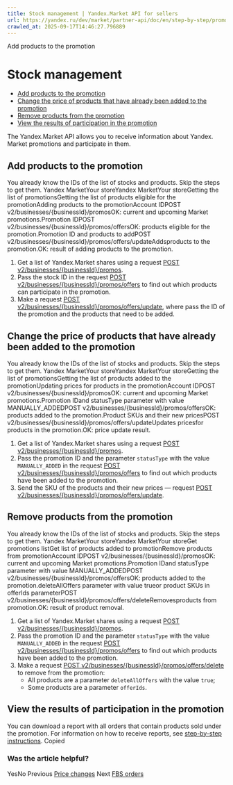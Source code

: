```yaml
---
title: Stock management | Yandex.Market API for sellers
url: https://yandex.ru/dev/market/partner-api/doc/en/step-by-step/promos
crawled_at: 2025-09-17T14:46:27.796889
---
```


Add products to the promotion
# Stock management
  * [Add products to the promotion](https://yandex.ru/dev/market/partner-api/doc/en/step-by-step/en/step-by-step/promos#add-goods)
  * [Change the price of products that have already been added to the promotion](https://yandex.ru/dev/market/partner-api/doc/en/step-by-step/en/step-by-step/promos#change-price)
  * [Remove products from the promotion](https://yandex.ru/dev/market/partner-api/doc/en/step-by-step/en/step-by-step/promos#delete-goods)
  * [View the results of participation in the promotion](https://yandex.ru/dev/market/partner-api/doc/en/step-by-step/en/step-by-step/promos#promo-results)


The Yandex.Market API allows you to receive information about Yandex. Market promotions and participate in them.
##  [](https://yandex.ru/dev/market/partner-api/doc/en/step-by-step/en/step-by-step/promos#add-goods)Add products to the promotion
You already know the IDs of the list of stocks and products.
Skip the steps to get them.
Yandex MarketYour storeYandex MarketYour storeGetting the list of promotionsGetting the list of products eligible for the promotionAdding products to the promotionAccount IDPOST v2/businesses/{businessId}/promosOK: current and upcoming Market promotions.Promotion IDPOST v2/businesses/{businessId}/promos/offersOK: products eligible for the promotion.Promotion ID and products to addPOST v2/businesses/{businessId}/promos/offers/updateAddsproducts to the promotion.OK: result of adding products to the promotion.
  1. Get a list of Yandex.Market shares using a request [POST v2/businesses/{businessId}/promos](https://yandex.ru/dev/market/partner-api/doc/en/step-by-step/en/reference/promos/getPromos).
  2. Pass the stock ID in the request [POST v2/businesses/{businessId}/promos/offers](https://yandex.ru/dev/market/partner-api/doc/en/step-by-step/en/reference/promos/getPromoOffers) to find out which products can participate in the promotion.
  3. Make a request [POST v2/businesses/{businessId}/promos/offers/update](https://yandex.ru/dev/market/partner-api/doc/en/step-by-step/en/reference/promos/updatePromoOffers), where pass the ID of the promotion and the products that need to be added.


##  [](https://yandex.ru/dev/market/partner-api/doc/en/step-by-step/en/step-by-step/promos#change-price)Change the price of products that have already been added to the promotion
You already know the IDs of the list of stocks and products.
Skip the steps to get them.
Yandex MarketYour storeYandex MarketYour storeGetting the list of promotionsGetting the list of products added to the promotionUpdating prices for products in the promotionAccount IDPOST v2/businesses/{businessId}/promosOK: current and upcoming Market promotions.Promotion IDand statusType parameter with value MANUALLY_ADDEDPOST v2/businesses/{businessId}/promos/offersOK: products added to the promotion.Product SKUs and their new pricesPOST v2/businesses/{businessId}/promos/offers/updateUpdates pricesfor products in the promotion.OK: price update result.
  1. Get a list of Yandex.Market shares using a request [POST v2/businesses/{businessId}/promos](https://yandex.ru/dev/market/partner-api/doc/en/step-by-step/en/reference/promos/getPromos).
  2. Pass the promotion ID and the parameter `statusType` with the value `MANUALLY_ADDED` in the request [POST v2/businesses/{businessId}/promos/offers](https://yandex.ru/dev/market/partner-api/doc/en/step-by-step/en/reference/promos/getPromoOffers) to find out which products have been added to the promotion.
  3. Send the SKU of the products and their new prices — request [POST v2/businesses/{businessId}/promos/offers/update](https://yandex.ru/dev/market/partner-api/doc/en/step-by-step/en/reference/promos/updatePromoOffers).


##  [](https://yandex.ru/dev/market/partner-api/doc/en/step-by-step/en/step-by-step/promos#delete-goods)Remove products from the promotion
You already know the IDs of the list of stocks and products.
Skip the steps to get them.
Yandex MarketYour storeYandex MarketYour storeGet promotions listGet list of products added to promotionRemove products from promotionAccount IDPOST v2/businesses/{businessId}/promosOK: current and upcoming Market promotions.Promotion IDand statusType parameter with value MANUALLY_ADDEDPOST v2/businesses/{businessId}/promos/offersOK: products added to the promotion.deleteAllOffers parameter with value trueor product SKUs in offerIds parameterPOST v2/businesses/{businessId}/promos/offers/deleteRemovesproducts from promotion.OK: result of product removal.
  1. Get a list of Yandex.Market shares using a request [POST v2/businesses/{businessId}/promos](https://yandex.ru/dev/market/partner-api/doc/en/step-by-step/en/reference/promos/getPromos).
  2. Pass the promotion ID and the parameter `statusType` with the value `MANUALLY_ADDED` in the request [POST v2/businesses/{businessId}/promos/offers](https://yandex.ru/dev/market/partner-api/doc/en/step-by-step/en/reference/promos/getPromoOffers) to find out which products have been added to the promotion.
  3. Make a request [POST v2/businesses/{businessId}/promos/offers/delete](https://yandex.ru/dev/market/partner-api/doc/en/step-by-step/en/reference/promos/deletePromoOffers) to remove from the promotion:
     * All products are a parameter `deleteAllOffers` with the value `true`;
     * Some products are a parameter `offerIds`.


##  [](https://yandex.ru/dev/market/partner-api/doc/en/step-by-step/en/step-by-step/promos#promo-results)View the results of participation in the promotion
You can download a report with all orders that contain products sold under the promotion. For information on how to receive reports, see [step-by-step instructions](https://yandex.ru/dev/market/partner-api/doc/en/step-by-step/en/step-by-step/reports).
Copied
### Was the article helpful?
YesNo
Previous
[Price changes](https://yandex.ru/dev/market/partner-api/doc/en/step-by-step/en/step-by-step/assortment-change-prices)
Next
[FBS orders](https://yandex.ru/dev/market/partner-api/doc/en/step-by-step/en/step-by-step/fbs)
